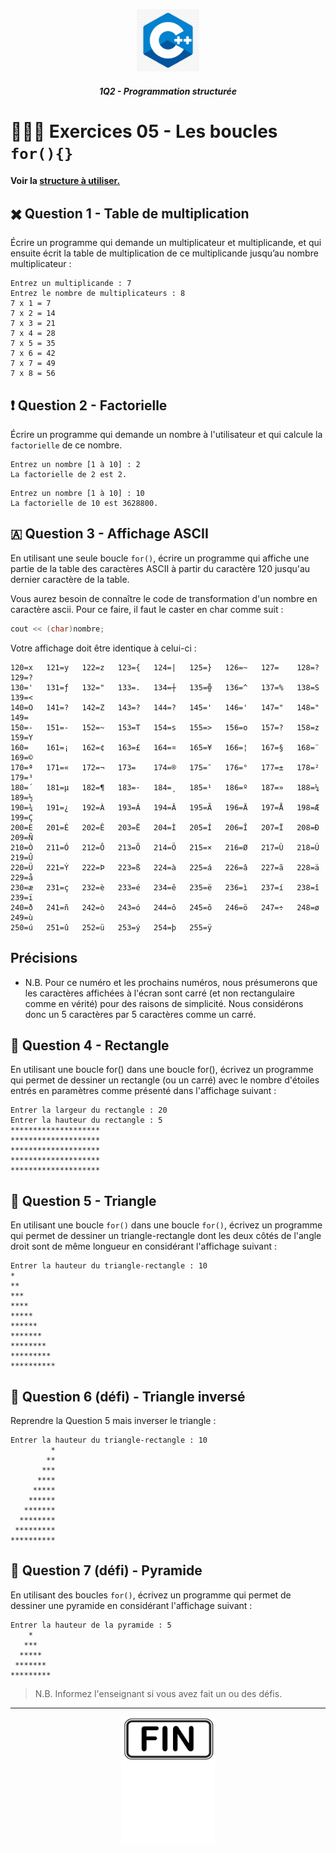 <p align="Center"><img src="../_includes/logo.jpg" alt="drawing" width="100"/></p>
<h5 align="Center">1Q2 - Programmation structurée</h5>

# 🏋🏻‍♂️ Exercices 05 - Les boucles `for(){}`

#### Voir la [structure à utiliser.](../_includes/_rules.md)

## ✖️ Question 1 - Table de multiplication

Écrire un programme qui demande un multiplicateur et multiplicande, et qui ensuite écrit la table de multiplication de ce multiplicande jusqu’au nombre multiplicateur :

```plaintext
Entrez un multiplicande : 7
Entrez le nombre de multiplicateurs : 8
7 x 1 = 7
7 x 2 = 14
7 x 3 = 21
7 x 4 = 28
7 x 5 = 35
7 x 6 = 42
7 x 7 = 49
7 x 8 = 56
```

## ❗ Question 2 - Factorielle

Écrire un programme qui demande un nombre à l'utilisateur et qui calcule la `factorielle` de ce nombre.

```plaintext
Entrez un nombre [1 à 10] : 2
La factorielle de 2 est 2.
```

```plaintext
Entrez un nombre [1 à 10] : 10
La factorielle de 10 est 3628800.
```

## 🇦 Question 3 - Affichage ASCII

En utilisant une seule boucle `for()`, écrire un programme qui affiche une partie de la table des caractères ASCII à partir du caractère 120 jusqu'au dernier caractère de la table.

Vous aurez besoin de connaître le code de transformation d'un nombre en caractère ascii. Pour ce faire, il faut le caster en char comme suit :

```cpp
cout << (char)nombre;
```

Votre affichage doit être identique à celui-ci :

```plaintext
120=x   121=y   122=z   123={   124=|   125=}   126=~   127=    128=?   129=?
130='   131=ƒ   132="   133=.   134=┼   135=╬   136=^   137=%   138=S   139=<
140=O   141=?   142=Z   143=?   144=?   145='   146='   147="   148="   149=
150=-   151=-   152=~   153=T   154=s   155=>   156=o   157=?   158=z   159=Y
160=    161=¡   162=¢   163=£   164=¤   165=¥   166=¦   167=§   168=¨   169=©
170=ª   171=«   172=¬   173=­    174=®   175=¯   176=°   177=±   178=²   179=³
180=´   181=µ   182=¶   183=·   184=¸   185=¹   186=º   187=»   188=¼   189=½
190=¾   191=¿   192=À   193=Á   194=Â   195=Ã   196=Ä   197=Å   198=Æ   199=Ç
200=È   201=É   202=Ê   203=Ë   204=Ì   205=Í   206=Î   207=Ï   208=Ð   209=Ñ
210=Ò   211=Ó   212=Ô   213=Õ   214=Ö   215=×   216=Ø   217=Ù   218=Ú   219=Û
220=Ü   221=Ý   222=Þ   223=ß   224=à   225=á   226=â   227=ã   228=ä   229=å
230=æ   231=ç   232=è   233=é   234=ê   235=ë   236=ì   237=í   238=î   239=ï
240=ð   241=ñ   242=ò   243=ó   244=ô   245=õ   246=ö   247=÷   248=ø   249=ù
250=ú   251=û   252=ü   253=ý   254=þ   255=ÿ
```

## Précisions

- N.B. Pour ce numéro et les prochains numéros, nous présumerons que les caractères affichées à l'écran sont carré (et non rectangulaire comme en vérité) pour des raisons de simplicité. Nous considérons donc un 5 caractères par 5 caractères comme un carré.

## 🎨 Question 4 - Rectangle

En utilisant une boucle for() dans une boucle for(), écrivez un programme qui permet de dessiner un rectangle (ou un carré) avec le nombre d'étoiles entrés en paramètres comme présenté dans l'affichage suivant :

```plaintext
Entrer la largeur du rectangle : 20
Entrer la hauteur du rectangle : 5
********************
********************
********************
********************
********************
```

## 🎨 Question 5 - Triangle

En utilisant une boucle `for()` dans une boucle `for()`, écrivez un programme qui permet de dessiner un triangle-rectangle dont les deux côtés de l'angle droit sont de même longueur en considérant l'affichage suivant :

```plaintext
Entrer la hauteur du triangle-rectangle : 10
*
**
***
****
*****
******
*******
********
*********
**********
```

## 🎨 Question 6 (défi) - Triangle inversé

Reprendre la Question 5 mais inverser le triangle :

```plaintext
Entrer la hauteur du triangle-rectangle : 10
         *
        **
       ***
      ****
     *****
    ******
   *******
  ********
 *********
**********
```

## 🎨 Question 7 (défi) - Pyramide

En utilisant des boucles `for()`, écrivez un programme qui permet de dessiner une pyramide en considérant l'affichage suivant :

```plaintext
Entrer la hauteur de la pyramide : 5
    *
   ***
  *****
 *******
*********
```

> N.B. Informez l'enseignant si vous avez fait un ou des défis.

<hr><p align="Center"><img src="../_includes/end.png" alt="drawing" width="150"/></p>
